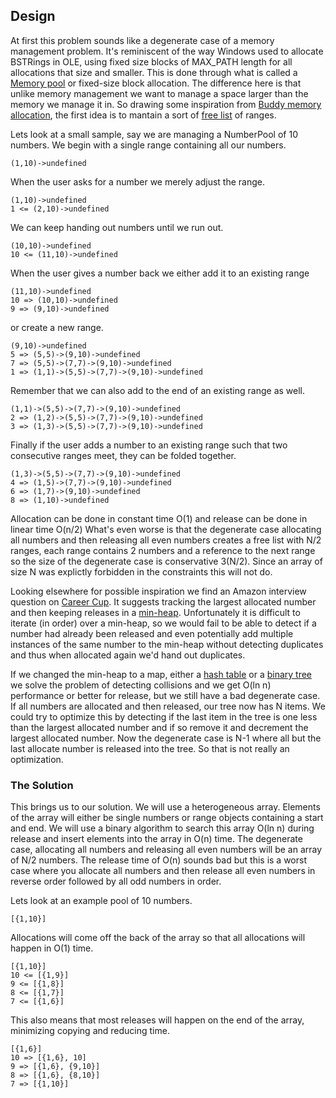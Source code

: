 ## Design
At first this problem sounds like a degenerate case of a memory management problem. It's reminiscent of the way Windows used to allocate BSTRings in OLE, using fixed size blocks of MAX_PATH length for all allocations that size and smaller. This is done through what is called a <a href="http://en.m.wikipedia.org/wiki/Memory_pool" target="_blank">Memory pool</a> or fixed-size block allocation. The difference here is that unlike memory management we want to manage a space larger than the memory we manage it in. So drawing some inspiration from <a href="http://en.m.wikipedia.org/wiki/Buddy_memory_allocation" target="_blank">Buddy memory allocation</a>, the first idea is to mantain a sort of <a href="http://en.m.wikipedia.org/wiki/Free_list" target="_blank">free list</a> of ranges.

Lets look at a small sample, say we are managing a NumberPool of 10 numbers. We begin with a single range containing all our numbers.
```
(1,10)->undefined
```
When the user asks for a number we merely adjust the range.
```
(1,10)->undefined
1 <= (2,10)->undefined
```
We can keep handing out numbers until we run out. 
```
(10,10)->undefined
10 <= (11,10)->undefined
```
When the user gives a number back we either add it to an existing range
```
(11,10)->undefined
10 => (10,10)->undefined
9 => (9,10)->undefined
```
or create a new range.
```
(9,10)->undefined
5 => (5,5)->(9,10)->undefined
7 => (5,5)->(7,7)->(9,10)->undefined
1 => (1,1)->(5,5)->(7,7)->(9,10)->undefined
```
Remember that we can also add to the end of an existing range as well.
```
(1,1)->(5,5)->(7,7)->(9,10)->undefined
2 => (1,2)->(5,5)->(7,7)->(9,10)->undefined
3 => (1,3)->(5,5)->(7,7)->(9,10)->undefined
```
Finally if the user adds a number to an existing range such that two consecutive ranges meet, they can be folded together.
```
(1,3)->(5,5)->(7,7)->(9,10)->undefined
4 => (1,5)->(7,7)->(9,10)->undefined
6 => (1,7)->(9,10)->undefined
8 => (1,10)->undefined
```
Allocation can be done in constant time O(1) and release can be done in linear time O(n/2) What's even worse is that the degenerate case allocating all numbers and then releasing all even numbers creates a free list with N/2 ranges, each range contains 2 numbers and a reference to the next range so the size of the degenerate case is conservative 3(N/2). Since an array of size N was explictly forbidden in the constraints this will not do.

Looking elsewhere for possible inspiration we find an Amazon interview question on <a href="http://www.careercup.com/question?id=14491683" target="_blank">Career Cup</a>. It suggests tracking the largest allocated number and then keeping releases in a <a href="http://en.wikipedia.org/wiki/Binary_heap" target="_blank">min-heap</a>. Unfortunately it is difficult to iterate (in order) over a min-heap, so we would fail to be able to detect if a number had already been released and even potentially add multiple instances of the same number to the min-heap without detecting duplicates and thus when allocated again we'd hand out duplicates.

If we changed the min-heap to a map, either a <a href="http://en.wikipedia.org/wiki/Hash_table" target="_blank">hash table</a> or a <a href="http://en.wikipedia.org/wiki/Binary_tree" target="_blank">binary tree</a> we solve the problem of detecting collisions and we get O(ln n) performance or better for release, but we still have a bad degenerate case. If all numbers are allocated and then released, our tree now has N items. We could try to optimize this by detecting if the last item in the tree is one less than the largest allocated number and if so remove it and decrement the largest allocated number. Now the degenerate case is N-1 where all but the last allocate number is released into the tree. So that is not really an optimization.

### The Solution
This brings us to our solution. We will use a heterogeneous array. Elements of the array will either be single numbers or range objects containing a start and end. We will use a binary algorithm to search this array O(ln n) during release and insert elements into the array in O(n) time. The degenerate case, allocating all numbers and releasing all even numbers will be an array of N/2 numbers. The release time of O(n) sounds bad but this is a worst case where you allocate all numbers and then release all even numbers in reverse order followed by all odd numbers in order.

Lets look at an example pool of 10 numbers.
```
[{1,10}]
```
Allocations will come off the back of the array so that all allocations will happen in O(1) time.
```
[{1,10}]
10 <= [{1,9}]
9 <= [{1,8}]
8 <= [{1,7}]
7 <= [{1,6}]
```
This also means that most releases will happen on the end of the array, minimizing copying and reducing time.
```
[{1,6}]
10 => [{1,6}, 10]
9 => [{1,6}, {9,10}]
8 => [{1,6}, {8,10}]
7 => [{1,10}]
```
